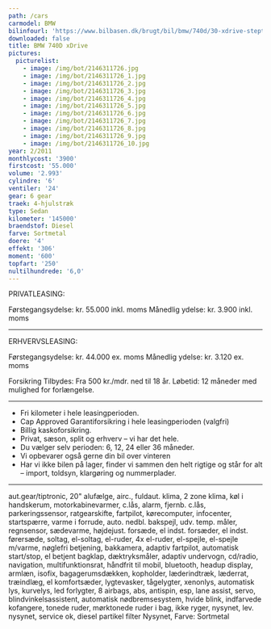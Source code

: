 ```yaml
---
path: /cars
carmodel: BMW
bilinfourl: 'https://www.bilbasen.dk/brugt/bil/bmw/740d/30-xdrive-steptr-4d/4089526 '
downloaded: false
title: BMW 740D xDrive
pictures:
  picturelist:
    - image: /img/bot/2146311726.jpg
    - image: /img/bot/2146311726_1.jpg
    - image: /img/bot/2146311726_2.jpg
    - image: /img/bot/2146311726_3.jpg
    - image: /img/bot/2146311726_4.jpg
    - image: /img/bot/2146311726_5.jpg
    - image: /img/bot/2146311726_6.jpg
    - image: /img/bot/2146311726_7.jpg
    - image: /img/bot/2146311726_8.jpg
    - image: /img/bot/2146311726_9.jpg
    - image: /img/bot/2146311726_10.jpg
year: 2/2011
monthlycost: '3900'
firstcost: '55.000'
volume: '2.993'
cylindre: '6'
ventiler: '24'
gear: 6 gear
traek: 4-hjulstræk
type: Sedan
kilometer: '145000'
braendstof: Diesel
farve: Sortmetal
doere: '4'
effekt: '306'
moment: '600'
topfart: '250'
nultilhundrede: '6,0'
---
```

PRIVATLEASING: 

Førstegangsydelse: kr. 55.000 inkl. moms
Månedlig ydelse: kr. 3.900 inkl. moms

- - -

ERHVERVSLEASING:

Førstegangsydelse: kr. 44.000 ex. moms
Månedlig ydelse: kr. 3.120 ex. moms

Forsikring Tilbydes:
Fra 500 kr./mdr. ned til 18 år. 
Løbetid: 12 måneder med mulighed for forlængelse.

- - -

* Fri kilometer i hele leasingperioden.
* Cap Approved Garantiforsikring i hele leasingperioden (valgfri)
* Billig kaskoforsikring.
* Privat, sæson, split og erhverv – vi har det hele.
* Du vælger selv perioden: 6, 12, 24 eller 36 måneder.
* Vi opbevarer også gerne din bil over vinteren
* Har vi ikke bilen på lager, finder vi sammen den helt rigtige og står for alt – import, toldsyn, klargøring og nummerplader. 

- - -

aut.gear/tiptronic, 20" alufælge, airc., fuldaut. klima, 2 zone klima, køl i handskerum, motorkabinevarmer, c.lås, alarm, fjernb. c.lås, parkeringssensor, ratgearskifte, fartpilot, kørecomputer, infocenter, startspærre, varme i forrude, auto. nedbl. bakspejl, udv. temp. måler, regnsensor, sædevarme, højdejust. forsæde, el indst. forsæder, el indst. førersæde, soltag, el-soltag, el-ruder, 4x el-ruder, el-spejle, el-spejle m/varme, nøglefri betjening, bakkamera, adaptiv fartpilot, automatisk start/stop, el betjent bagklap, dæktryksmåler, adaptiv undervogn, cd/radio, navigation, multifunktionsrat, håndfrit til mobil, bluetooth, headup display, armlæn, isofix, bagagerumsdækken, kopholder, læderindtræk, læderrat, træindlæg, el komfortsæder, lygtevasker, tågelygter, xenonlys, automatisk lys, kurvelys, led forlygter, 8 airbags, abs, antispin, esp, lane assist, servo, blindvinkelsassistent, automatisk nødbremsesystem, hvide blink, indfarvede kofangere, tonede ruder, mørktonede ruder i bag, ikke ryger, nysynet, lev. nysynet, service ok, diesel partikel filter
Nysynet, Farve: Sortmetal
